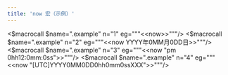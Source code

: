 ```yaml
---
title: 'now 宏（示例）'
---
```


<$macrocall $name=".example" n="1" eg="""<<now>>"""/>
<$macrocall $name=".example" n="2" eg="""<<now YYYY年0MM月0DD日>>"""/>
<$macrocall $name=".example" n="3" eg="""<<now "pm 0hh12:0mm:0ss">>"""/>
<$macrocall $name=".example" n="4" eg="""<<now "[UTC]YYYY0MM0DD0hh0mm0ssXXX">>"""/>
